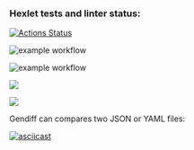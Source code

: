 ### Hexlet tests and linter status:
[![Actions Status](https://github.com/LenaVolkova/python-project-lvl2/workflows/hexlet-check/badge.svg)](https://github.com/LenaVolkova/python-project-lvl2/actions)

![example workflow](https://github.com/LenaVolkova/python-project-lvl2/actions/workflows/linter-check.yml/badge.svg)

![example workflow](https://github.com/LenaVolkova/python-project-lvl2/actions/workflows/test-check.yml/badge.svg)

<a href="https://codeclimate.com/github/LenaVolkova/python-project-lvl2/maintainability"><img src="https://api.codeclimate.com/v1/badges/32e1c78a48bc3c1fd102/maintainability" /></a>

<a href="https://codeclimate.com/github/LenaVolkova/python-project-lvl2/test_coverage"><img src="https://api.codeclimate.com/v1/badges/32e1c78a48bc3c1fd102/test_coverage" /></a>

Gendiff can compares two JSON or YAML files:<br>

[![asciicast](https://asciinema.org/a/NRudPg6s8uO0yIpw1dxyfgXqY.svg)](https://asciinema.org/a/NRudPg6s8uO0yIpw1dxyfgXqY)
